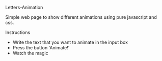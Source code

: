 Letters-Animation

Simple web page to show different animations using pure javascript and css.

Instructions

* Write the text that you want to animate in the input box
* Press the button 'Animate!'
* Watch the magic
